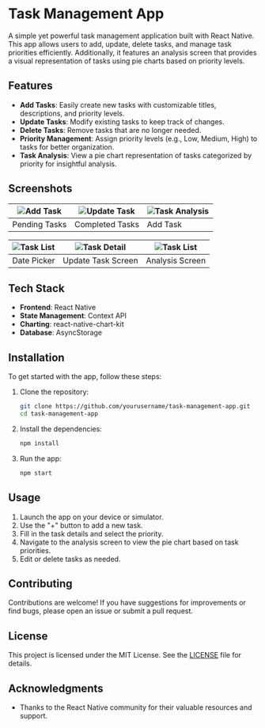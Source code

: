 # Task Management App

A simple yet powerful task management application built with React Native. This app allows users to add, update, delete tasks, and manage task priorities efficiently. Additionally, it features an analysis screen that provides a visual representation of tasks using pie charts based on priority levels.

## Features

- **Add Tasks**: Easily create new tasks with customizable titles, descriptions, and priority levels.
- **Update Tasks**: Modify existing tasks to keep track of changes.
- **Delete Tasks**: Remove tasks that are no longer needed.
- **Priority Management**: Assign priority levels (e.g., Low, Medium, High) to tasks for better organization.
- **Task Analysis**: View a pie chart representation of tasks categorized by priority for insightful analysis.

## Screenshots
| ![Add Task](https://github.com/user-attachments/assets/b252e9b0-21f9-490d-8bfb-93ee910f1a49) | ![Update Task](https://github.com/user-attachments/assets/6560ade9-1656-4bab-add2-cef9336698a2) | ![Task Analysis](https://github.com/user-attachments/assets/97a182c3-6f12-4572-88e0-d2975fe59292) |
|---------------------------------------|------------------------------------------|--------------------------------------------|
| Pending Tasks                       | Completed Tasks                      | Add Task                       |

| ![Task List](https://github.com/user-attachments/assets/01af6cd9-5a18-45ca-9631-e9b636539ac6) | ![Task Detail](https://github.com/user-attachments/assets/110b221a-ca02-40a4-845c-9c19274cab62) | ![Task List](https://github.com/user-attachments/assets/b7e7372c-e2e7-4519-ae8d-8ca027f32117)
|---------------------------------------|----------------------------------------|--------------------------------------------|
| Date Picker                      | Update Task Screen                    | Analysis Screen

## Tech Stack

- **Frontend**: React Native
- **State Management**: Context API
- **Charting**: react-native-chart-kit
- **Database**: AsyncStorage

## Installation

To get started with the app, follow these steps:

1. Clone the repository:

   ```bash
   git clone https://github.com/yourusername/task-management-app.git
   cd task-management-app
   ```

2. Install the dependencies:

   ```bash
   npm install
   ```

3. Run the app:

   ```bash
   npm start
   ```

## Usage

1. Launch the app on your device or simulator.
2. Use the "+" button to add a new task.
3. Fill in the task details and select the priority.
4. Navigate to the analysis screen to view the pie chart based on task priorities.
5. Edit or delete tasks as needed.

## Contributing

Contributions are welcome! If you have suggestions for improvements or find bugs, please open an issue or submit a pull request.

## License

This project is licensed under the MIT License. See the [LICENSE](LICENSE) file for details.

## Acknowledgments

- Thanks to the React Native community for their valuable resources and support.

